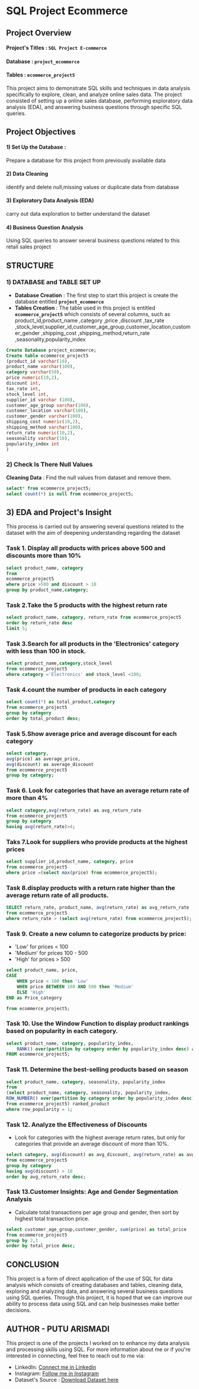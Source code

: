 # SQL Project Ecommerce
## Project Overview
#### **Project's Titles** : `SQL Project E-commerce`
#### **Database** : `project_ecommerce`
#### **Tables** : `ecommerce_project5`
This project aims to demonstrate SQL skills and techniques in data analysis specifically to explore, clean, and analyze online sales data. The project consisted of setting up a online sales database, performing exploratory data analysis (EDA), and answering business questions through specific SQL queries.
## Project Objectives
#### 1) Set Up the Database :
Prepare a database for this project from previously available data
#### 2) Data Cleaning 
identify and delete null,missing values or duplicate data from database
#### 3) Exploratory Data Analysis (EDA) 
carry out data exploration to better understand the dataset
#### 4) Business Question Analysis
Using SQL queries to answer several business questions related to this retail sales project

## STRUCTURE 
### 1) DATABASE and TABLE SET UP
+ **Database Creation** : The first step to start this project is create the database entitled **`project_ecommerce`**
+ **Tables Creation** : The table used in this project is entitled **`ecommerce_project5`** which consists of several columns, such as product_id,product_name ,category ,price ,discount ,tax_rate ,stock_level,supplier_id,customer_age_group,customer_location,customer_gender ,shipping_cost ,shipping_method,return_rate ,seasonality,popularity_index

```sql
Create Database project_ecommerce;
Create table ecommerce_project5
(product_id varchar(10),
product_name varchar(100),
category varchar(50),
price numeric(10,2),
discount int,
tax_rate int,
stock_level int,
supplier_id varchar (100),
customer_age_group varchar(100),
customer_location varchar(100),
customer_gender varchar(100),
shipping_cost numeric(10,2),
shipping_method varchar(100),
return_rate numeric(10,2),
seasonality varchar(10),
popularity_index int
)
```
### 2) Check Is There Null Values 
**Cleaning Data** : Find the null values from dataset and remove them.
```sql
select* from ecommerce_project5;
select count(*) is null from ecommerce_project5;
```
## 3) EDA and Project's Insight
This process is carried out by answering several questions related to the dataset with the aim of deepening understanding regarding the dataset
### Task 1. Display all products with prices above 500 and discounts more than 10%
```sql
select product_name, category
from 
ecommerce_project5
where price >500 and discount > 10
group by product_name,category;
```
### Task 2.Take the 5 products with the highest return rate
```sql
select product_name, category, return_rate from ecommerce_project5
order by return_rate desc
limit 5;
```

### Task 3.Search for all products in the 'Electronics' category with less than 100 in stock.
```sql
select product_name,category,stock_level
from ecommerce_project5
where category ='Electronics' and stock_level <100;
```

### Task 4.count the number of products in each category
```sql
select count(*) as total_product,category
from ecommerce_project5
group by category
order by total_product desc;
```

### Task 5.Show average price and average discount for each category
```sql
select category, 
avg(price) as average_price,
avg(discount) as average_discount
from ecommerce_project5 
group by category;
```

### Task 6. Look for categories that have an average return rate of more than 4%
```sql
select category,avg(return_rate) as avg_return_rate
from ecommerce_project5
group by category
having avg(return_rate)>4;
```

### Taks 7.Look for suppliers who provide products at the highest prices
```sql
select supplier_id,product_name, category, price
from ecommerce_project5
where price =(select max(price) from ecommerce_project5);
```

### Task 8.display products with a return rate higher than the average return rate of all products.
```sql
SELECT return_rate, product_name, avg(return_rate) as avg_return_rate
from ecommerce_project5
where return_rate > (select avg(return_rate) from ecommerce_project5);
```
### Task 9. Create a new column to categorize products by price:
+ 'Low' for prices < 100
+ 'Medium' for prices 100 - 500
+ 'High' for prices > 500
```sql
select product_name, price,
CASE
	WHEN price < 100 then 'Low'
    WHEN price BETWEEN 100 AND 500 then 'Medium'
    ELSE 'High'
END as Price_category

from ecommerce_project5;
```

### Task 10. Use the Window Function to display product rankings based on popularity in each category.
```sql
select product_name, category, popularity_index,
	RANK() over(partition by category order by popularity_index desc) as rank_popularity
FROM ecommerce_project5;
```

### Task 11. Determine the best-selling products based on season
```sql
select product_name, category, seasonality, popularity_index
from
(select product_name, category, seasonality, popularity_index,
ROW_NUMBER() over(partition by category order by popularity_index desc) as row_popularity
from ecommerce_project5) ranked_product
where row_popularity = 1;
```
### Task 12. Analyze the Effectiveness of Discounts
+ Look for categories with the highest average return rates, but only for categories that provide an average discount of more than 10%.

```sql
select category, avg(discount) as avg_discount, avg(return_rate) as avg_return_rate
from ecommerce_project5
group by category
having avg(discount) > 10
order by avg_return_rate desc;
```

### Task 13.Customer Insights: Age and Gender Segmentation Analysis
+ Calculate total transactions per age group and gender, then sort by highest total transaction price.
```sql
select customer_age_group,customer_gender, sum(price) as total_price
from ecommerce_project5
group by 2,1
order by total_price desc;
```

## CONCLUSION
This project is a form of direct application of the use of SQL for data analysis which consists of creating databases and tables, cleaning data, exploring and analyzing data, and answering several business questions using SQL queries. Through this project, it is hoped that we can improve our ability to process data using SQL and can help businesses make better decisions.

## AUTHOR - PUTU ARISMADI
This project is one of the projects I worked on to enhance my data analysis and processing skills using SQL.
For more information about me or if you're interested in connecting, feel free to reach out to me via:
+ LinkedIn: [Connect me in Linkedin](https://www.linkedin.com/in/putu-arismadi-103223223/)
+ Instagram: [Follow me in Instagram](https://www.instagram.com/arismadi._?igsh=MTVzdDFsZzQyaHpwbQ==)
+ Dataset's Source : [Download Dataset here](https://www.kaggle.com/datasets/malaiarasugraj/e-commerce-dataset)





